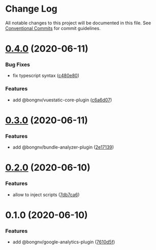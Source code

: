 # Change Log

All notable changes to this project will be documented in this file.
See [Conventional Commits](https://conventionalcommits.org) for commit guidelines.

# [0.4.0](https://github.com/bongnv/vuestatic/compare/@bongnv/google-analytics-plugin@0.3.0...@bongnv/google-analytics-plugin@0.4.0) (2020-06-11)


### Bug Fixes

* fix typescript syntax ([c480e80](https://github.com/bongnv/vuestatic/commit/c480e8001fb6588d06dc7dd0cfed589200fbf789))


### Features

* add @bongnv/vuestatic-core-plugin ([c6a6d07](https://github.com/bongnv/vuestatic/commit/c6a6d07538fff3e1a7253f6a5812e52eaf23fd09))





# [0.3.0](https://github.com/bongnv/vuestatic/compare/@bongnv/google-analytics-plugin@0.2.0...@bongnv/google-analytics-plugin@0.3.0) (2020-06-11)


### Features

* add @bongnv/bundle-analyzer-plugin ([2e17139](https://github.com/bongnv/vuestatic/commit/2e17139823ac7a2110e066a6d3fbfa1451bffcc6))





# [0.2.0](https://github.com/bongnv/vuestatic/compare/@bongnv/google-analytics-plugin@0.1.0...@bongnv/google-analytics-plugin@0.2.0) (2020-06-10)


### Features

* allow to inject scripts ([7db7ca6](https://github.com/bongnv/vuestatic/commit/7db7ca64fb6ef5b2dfc77fb846b47e0b108e9404))





# 0.1.0 (2020-06-10)


### Features

* add @bongnv/google-analytics-plugin ([7610d5f](https://github.com/bongnv/vuestatic/commit/7610d5fe0815aee067438c619a6ed4d3c9f87017))
